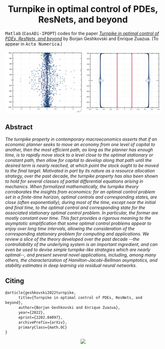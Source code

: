 <!-- Title -->
<h1 align="center">
  Turnpike in optimal control of PDEs, ResNets, and beyond
</h1>

<tt>Matlab</tt> (<tt>CasADi-IPOPT</tt>) codes for the paper 
[*Turnpike in optimal control of PDEs, ResNets, and beyond*](https://doi.org/10.48550/arXiv.2202.04097) by Borjan Geshkovski and Enrique Zuazua. (To appear in <tt>Acta Numerica</tt>.)

![spectrum](imgs/readme.png)

## Abstract

*The turnpike property in contemporary macroeconomics asserts that if an economic planner seeks to move an economy from one level of capital to another, then the most efficient path, as long as the planner has enough time, is to rapidly move stock to a level close to the optimal stationary or constant path, then allow for capital to develop along that path until the desired term is nearly reached, at which point the stock ought to be moved to the final target. Motivated in part by its nature as a resource allocation strategy, over the past decade, the turnpike property has also been shown to hold for several classes of partial differential equations arising in mechanics. When formalized mathematically, the turnpike theory corroborates the insights from economics: for an optimal control problem set in a finite-time horizon, optimal controls and corresponding states, are close (often exponentially), during most of the time, except near the initial and final time, to the optimal control and corresponding state for the associated stationary optimal control problem. In particular, the former are mostly constant over time. This fact provides a rigorous meaning to the asymptotic simplification that some optimal control problems appear to enjoy over long time intervals, allowing the consideration of the corresponding stationary problem for computing and applications. We review a slice of the theory developed over the past decade --the controllability of the underlying system is an important ingredient, and can even be used to devise simple turnpike-like strategies which are nearly optimal--, and present several novel applications, including, among many others, the characterization of Hamilton-Jacobi-Bellman asymptotics, and stability estimates in deep learning via residual neural networks.*

## Citing

```
@article{geshkovski2022turnpike,
      title={Turnpike in optimal control of PDEs, ResNets, and beyond}, 
      author={Borjan Geshkovski and Enrique Zuazua},
      year={2022},
      eprint={2202.04097},
      archivePrefix={arXiv},
      primaryClass={math.OC}
}
```

<p align="center">
  <img src="https://zenodo.org/badge/DOI/10.48550/arXiv.2202.04097.svg" link="https://doi.org/10.48550/arXiv.2202.04097">
</p>
